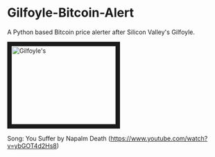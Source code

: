 # Gilfoyle-Bitcoin-Alert
A Python based Bitcoin price alerter after Silicon Valley's Gilfoyle.

<a href="http://www.youtube.com/watch?feature=player_embedded&v=uS1KcjkWdoU
" target="_blank"><img src="http://img.youtube.com/vi/uS1KcjkWdoU/0.jpg" 
alt="Gilfoyle's " width="240" height="180" border="10" /></a>

Song: You Suffer by Napalm Death (https://www.youtube.com/watch?v=ybGOT4d2Hs8)
